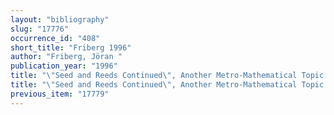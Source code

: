 ```yaml
---
layout: "bibliography"
slug: "17776"
occurrence_id: "408"
short_title: "Friberg 1996"
author: "Friberg, Jöran "
publication_year: "1996"
title: "\"Seed and Reeds Continued\", Another Metro-Mathematical Topic Text from Late Babylonian Uruk (Chalmers University of Technology and Göteborg University. Department of Mathematics)"
title: "\"Seed and Reeds Continued\", Another Metro-Mathematical Topic Text from Late Babylonian Uruk (Chalmers University of Technology and Göteborg University. Department of Mathematics)"
previous_item: "17779"
---
```

